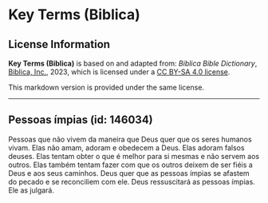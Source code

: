 # Key Terms (Biblica)

## License Information

**Key Terms (Biblica)** is based on and adapted from: _Biblica Bible Dictionary_, [Biblica, Inc.](https://www.biblica.com/), 2023, which is licensed under a [CC BY-SA 4.0 license](https://creativecommons.org/licenses/by-sa/4.0/legalcode.en).

This markdown version is provided under the same license.



--------------------------------

## Pessoas ímpias (id: 146034)

Pessoas que não vivem da maneira que Deus quer que os seres humanos vivam. Elas não amam, adoram e obedecem a Deus. Elas adoram falsos deuses. Elas tentam obter o que é melhor para si mesmas e não servem aos outros. Elas também tentam fazer com que os outros deixem de ser fiéis a Deus e aos seus caminhos. Deus quer que as pessoas ímpias se afastem do pecado e se reconciliem com ele. Deus ressuscitará as pessoas ímpias. Ele as julgará.


